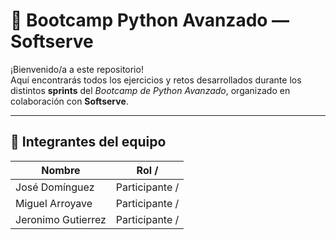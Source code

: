 # 🚀 Bootcamp Python Avanzado — Softserve

¡Bienvenido/a a este repositorio!  
Aquí encontrarás todos los ejercicios y retos desarrollados durante los distintos **sprints** del _Bootcamp de Python Avanzado_, organizado en colaboración con **Softserve**.

---

## 👥 Integrantes del equipo

| Nombre              | Rol /                        |
|---------------------|------------------------------|
| José Domínguez      | Participante /               |
| Miguel Arroyave     | Participante /               |
| Jeronimo Gutierrez  | Participante /               |
